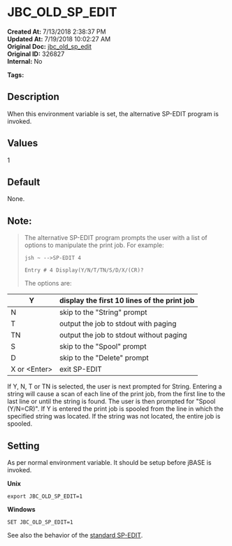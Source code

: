 # JBC_OLD_SP_EDIT

**Created At:** 7/13/2018 2:38:37 PM  
**Updated At:** 7/19/2018 10:02:27 AM  
**Original Doc:** [jbc_old_sp_edit](https://docs.jbase.com/41717-environment-variables/jbc_old_sp_edit)  
**Original ID:** 326827  
**Internal:** No  

**Tags:**
<badge text='spooler' vertical='middle' />
<badge text='environment variables' vertical='middle' />

## Description

When this environment variable is set, the alternative SP-EDIT program is invoked.



## Values

1



## Default

None.



## Note:


> The alternative SP-EDIT program prompts the user with a list of options to manipulate the print job. For example:
> 
> `jsh ~ -->SP-EDIT 4`
> 
> `Entry # 4 Display(Y/N/T/TN/S/D/X/(CR)?`
> 
> The options are:



| Y<br> | display the first 10 lines of the print job<br> |
| --- | --- |
| N<br> | skip to the "String" prompt<br> |
| T<br> | output the job to stdout with paging<br> |
| TN<br> | output the job to stdout without paging<br> |
| S<br> | skip to the "Spool" prompt<br> |
| D<br> | skip to the "Delete" prompt<br> |
| X or &lt;Enter&gt;<br> | exit SP-EDIT<br> |


If Y, N, T or TN is selected, the user is next prompted for String. Entering a string will cause a scan of each line of the print job, from the first line to the last line or until the string is found. The user is then prompted for "Spool (Y/N=CR)". If Y is entered the print job is spooled from the line in which the specified string was located. If the string was not located, the entire job is spooled.



## Setting

As per normal environment variable. It should be setup before jBASE is invoked.

**Unix**

```
export JBC_OLD_SP_EDIT=1
```



**Windows**

```
SET JBC_OLD_SP_EDIT=1
```



See also the behavior of the [standard SP-EDIT](./../../administration/spooler/sp-edit).


